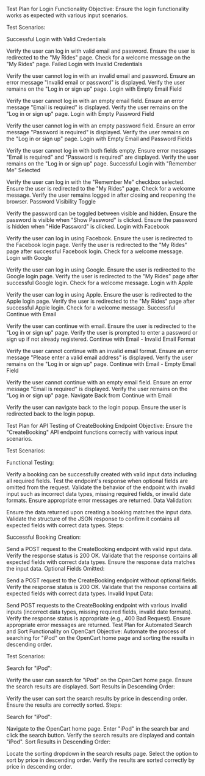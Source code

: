 Test Plan for Login Functionality
Objective:
Ensure the login functionality works as expected with various input scenarios.

Test Scenarios:

Successful Login with Valid Credentials

Verify the user can log in with valid email and password.
Ensure the user is redirected to the "My Rides" page.
Check for a welcome message on the "My Rides" page.
Failed Login with Invalid Credentials

Verify the user cannot log in with an invalid email and password.
Ensure an error message "Invalid email or password" is displayed.
Verify the user remains on the "Log in or sign up" page.
Login with Empty Email Field

Verify the user cannot log in with an empty email field.
Ensure an error message "Email is required" is displayed.
Verify the user remains on the "Log in or sign up" page.
Login with Empty Password Field

Verify the user cannot log in with an empty password field.
Ensure an error message "Password is required" is displayed.
Verify the user remains on the "Log in or sign up" page.
Login with Empty Email and Password Fields

Verify the user cannot log in with both fields empty.
Ensure error messages "Email is required" and "Password is required" are displayed.
Verify the user remains on the "Log in or sign up" page.
Successful Login with "Remember Me" Selected

Verify the user can log in with the "Remember Me" checkbox selected.
Ensure the user is redirected to the "My Rides" page.
Check for a welcome message.
Verify the user remains logged in after closing and reopening the browser.
Password Visibility Toggle

Verify the password can be toggled between visible and hidden.
Ensure the password is visible when "Show Password" is clicked.
Ensure the password is hidden when "Hide Password" is clicked.
Login with Facebook

Verify the user can log in using Facebook.
Ensure the user is redirected to the Facebook login page.
Verify the user is redirected to the "My Rides" page after successful Facebook login.
Check for a welcome message.
Login with Google

Verify the user can log in using Google.
Ensure the user is redirected to the Google login page.
Verify the user is redirected to the "My Rides" page after successful Google login.
Check for a welcome message.
Login with Apple

Verify the user can log in using Apple.
Ensure the user is redirected to the Apple login page.
Verify the user is redirected to the "My Rides" page after successful Apple login.
Check for a welcome message.
Successful Continue with Email

Verify the user can continue with email.
Ensure the user is redirected to the "Log in or sign up" page.
Verify the user is prompted to enter a password or sign up if not already registered.
Continue with Email - Invalid Email Format

Verify the user cannot continue with an invalid email format.
Ensure an error message "Please enter a valid email address" is displayed.
Verify the user remains on the "Log in or sign up" page.
Continue with Email - Empty Email Field

Verify the user cannot continue with an empty email field.
Ensure an error message "Email is required" is displayed.
Verify the user remains on the "Log in or sign up" page.
Navigate Back from Continue with Email

Verify the user can navigate back to the login popup.
Ensure the user is redirected back to the login popup.



Test Plan for API Testing of CreateBooking Endpoint
Objective:
Ensure the "CreateBooking" API endpoint functions correctly with various input scenarios.

Test Scenarios:

Functional Testing:

Verify a booking can be successfully created with valid input data including all required fields.
Test the endpoint's response when optional fields are omitted from the request.
Validate the behavior of the endpoint with invalid input such as incorrect data types, missing required fields, or invalid date formats. Ensure appropriate error messages are returned.
Data Validation:

Ensure the data returned upon creating a booking matches the input data.
Validate the structure of the JSON response to confirm it contains all expected fields with correct data types.
Steps:

Successful Booking Creation:

Send a POST request to the CreateBooking endpoint with valid input data.
Verify the response status is 200 OK.
Validate that the response contains all expected fields with correct data types.
Ensure the response data matches the input data.
Optional Fields Omitted:

Send a POST request to the CreateBooking endpoint without optional fields.
Verify the response status is 200 OK.
Validate that the response contains all expected fields with correct data types.
Invalid Input Data:

Send POST requests to the CreateBooking endpoint with various invalid inputs (incorrect data types, missing required fields, invalid date formats).
Verify the response status is appropriate (e.g., 400 Bad Request).
Ensure appropriate error messages are returned.
Test Plan for Automated Search and Sort Functionality on OpenCart
Objective:
Automate the process of searching for "iPod" on the OpenCart home page and sorting the results in descending order.

Test Scenarios:

Search for "iPod":

Verify the user can search for "iPod" on the OpenCart home page.
Ensure the search results are displayed.
Sort Results in Descending Order:

Verify the user can sort the search results by price in descending order.
Ensure the results are correctly sorted.
Steps:

Search for "iPod":

Navigate to the OpenCart home page.
Enter "iPod" in the search bar and click the search button.
Verify the search results are displayed and contain "iPod".
Sort Results in Descending Order:

Locate the sorting dropdown in the search results page.
Select the option to sort by price in descending order.
Verify the results are sorted correctly by price in descending order.